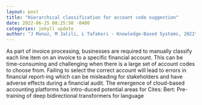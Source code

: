 ```yaml
--- 
layout: post 
title: "Hierarchical classification for account code suggestion" 
date: 2022-06-25 08:25:58 -0400 
categories: jekyll update 
author: "J Munoz, M Jalili, L Tafakori - Knowledge-Based Systems, 2022" 
--- 
```

As part of invoice processing, businesses are required to manually classify each line item on an invoice to a specific financial account. This can be time-consuming and challenging when there is a large set of account codes to choose from. Failing to select the correct account will lead to errors in financial report-ing which can be misleading for stakeholders and have adverse effects during a financial audit. The emergence of cloud-based accounting platforms has intro-duced potential areas for Cites: Bert: Pre-training of deep bidirectional transformers for language